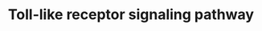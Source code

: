---
annotations:
- id: PW:0000814
  parent: signaling pathway
  type: Pathway Ontology
  value: Toll-like receptor signaling pathway
authors:
- MaintBot
- Mkutmon
- Egonw
- Khanspers
citedin: ''
communities: []
description: ''
last-edited: 2025-03-04
ndex: null
organisms:
- Bos taurus
redirect_from:
- /index.php/Pathway:WP1067
- /instance/WP1067
- /instance/WP1067_r137516
revision: r137516
schema-jsonld:
- '@context': https://schema.org/
  '@id': https://wikipathways.github.io/pathways/WP1067.html
  '@type': Dataset
  creator:
    '@type': Organization
    name: WikiPathways
  description: ''
  keywords:
  - AKT1
  - AKT2
  - AKT3
  - BIKBA
  - CASP8
  - CCL5
  - CD14
  - CD40
  - CD80
  - CD86
  - CHUK
  - CXCL10
  - CXCL11
  - CXCL8
  - CXCL9
  - FADD
  - FOS
  - IFNAR1
  - IFNAR2
  - IKBKB
  - IKBKE
  - IKBKG
  - IL12A
  - IL12B
  - IL1B
  - IL6
  - INFAF
  - IRAK1
  - IRAK4
  - IRF3
  - IRF5
  - IRF7
  - Imidazoquinolin
  - JUN
  - LBP
  - MAP2K1
  - MAP2K2
  - MAP2K3
  - MAP2K4
  - MAP2K6
  - MAP2K7
  - MAP3K7
  - MAP3K7IP1
  - MAP3K8
  - MAPK1
  - MAPK10
  - MAPK11
  - MAPK12
  - MAPK13
  - MAPK14
  - MAPK3
  - MAPK8
  - MAPK9
  - MD2
  - MYD88
  - NFKB1
  - NFKB2
  - PIK3CA
  - PIK3CB
  - PIK3CD
  - PIK3CG
  - PIK3R1
  - PIK3R3
  - PIK3R5
  - RAC1
  - RELA
  - RIPK1
  - SPP1
  - STAT1
  - TAB2
  - TBK1
  - TICAM1
  - TICAM2
  - TIRAP
  - TLR2
  - TLR3
  - TLR4
  - TLR5
  - TLR6
  - TLR7
  - TLR9
  - TNF
  - TOLLIP
  - TRAF3
  - TRAF6
  license: CC0
  name: Toll-like receptor signaling pathway
seo: CreativeWork
title: Toll-like receptor signaling pathway
wpid: WP1067
---